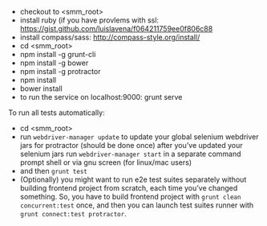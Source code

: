 * checkout to \<smm_root\>
* install ruby (if you have provlems with ssl: https://gist.github.com/luislavena/f064211759ee0f806c88
* install compass/sass: http://compass-style.org/install/
* cd \<smm_root\>
* npm install -g grunt-cli
* npm install -g bower
* npm install -g protractor
* npm install
* bower install
* to run the service on localhost:9000: grunt serve

To run all tests automatically:

* cd \<smm_root\>
* run ``` webdriver-manager update ``` to update your global selenium webdriver jars for protractor (should be done once)
after you’ve updated your selenium jars run ``` webdriver-manager start ``` in a separate command prompt shell or via gnu screen (for linux/mac users)
* and then ``` grunt test ```
* (Optionally) you might want to run e2e test suites separately without building frontend project from scratch, each time you’ve changed something. So, you have to build frontend project with ``` grunt clean concurrent:test ``` once, and then you can launch test suites runner with ``` grunt connect:test protractor ```.
